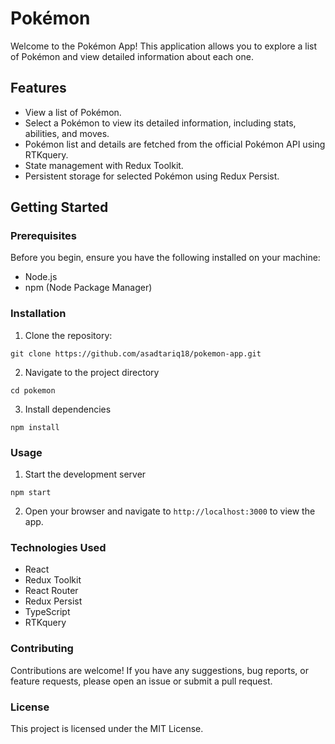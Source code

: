 # Pokémon

Welcome to the Pokémon App! This application allows you to explore a list of Pokémon and view detailed information about each one.

## Features

- View a list of Pokémon.
- Select a Pokémon to view its detailed information, including stats, abilities, and moves.
- Pokémon list and details are fetched from the official Pokémon API using RTKquery.
- State management with Redux Toolkit.
- Persistent storage for selected Pokémon using Redux Persist.

## Getting Started

### Prerequisites

Before you begin, ensure you have the following installed on your machine:

- Node.js
- npm (Node Package Manager)

### Installation

1. Clone the repository:


`git clone https://github.com/asadtariq18/pokemon-app.git`

2. Navigate to the project directory

`cd pokemon`


3. Install dependencies

`npm install`

### Usage

1. Start the development server

`npm start`

2. Open your browser and navigate to `http://localhost:3000` to view the app.

### Technologies Used

- React
- Redux Toolkit
- React Router
- Redux Persist
- TypeScript
- RTKquery

### Contributing
Contributions are welcome! If you have any suggestions, bug reports, or feature requests, please open an issue or submit a pull request.

### License
This project is licensed under the MIT License.
